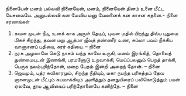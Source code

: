 
நினையேன் மனம்
பல்லவி
 நினையேன், மனம், நினையேன் தினம்
 உனை மீட்ட யேசுவையே.
அனுபல்லவி
 கன மேவிய மனு வேலனைக் கன காசன சுதனை.- நினை
சரணங்கள்
1. கவன முடன் நீடி, உனக் காக அருள் தேடிப்,
 புவன மதில் பிறந்து திவ்ய புதுமை மிகச் சிறந்து,
 தவன மறு ஆத்மா ஜீவத் தண்ணீர் உண, சும்மா
 பவம் நீக்கிய வானாசனப் பதியை, சுரர் கதியை. – நினை
2. நரக அழலாலே கெடு நாசம் வந்த காலே
 உருகி, மனம் இரங்கித், தொலைத் துண்மையுடன் இணங்கி,
 பரமனோடு உறவாக்கி, மெய்ப்பலனும் பெறத் தாக்கி,
 பெருக நலம்புரிந்தோன், மறை பேதம் இன்றி அறைந் தோன். – நினை
3. ஜெயமும், புத்ர சுவிகாரமும், சிறந்த நீதியும், மகா
 நயந்த பரிசுத்தம் தேவ ஞானமுடன் மீட்பும்
 சுயமாக்கியும் அளித்தும் தனதுயிரைப் பலிகொடுத்தும்
 பயன் ஏலவே, தூய ஆவியைப் பரிந்தோனையே கனிந்தே. – நினை

